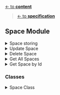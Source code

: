[<- to **content**](https://github.com/shardoc/shardoc.github.io)
> [<- to **specification**](https://github.com/shardoc/shardoc.github.io/blob/dev/pages/specification.md)
## Space Module


<details>
  <summary>Space storing</summary>

### Endpoints
We expose one endpoint for Space storing. Any user could create own space and invite any other user.

#### 1. Create Space
   * Path: */space/create*
   * Http method: *POST*
   * Body type: *JSON*
   * Body example: *{"title":"Lviv group", "access":"full", "visibility":"public"}*
   * Response type: JSON
   * Response example: 
      * success: *{ "status" : "success", "body" : {"id" : "l93k7df8"} }*
      * failed: *{ "status" : "failed", "error":"title should be unque"}*
	  
</details>

<details>
  <summary>Update Space</summary>

### Endpoints

We expose one endpoint for updating field on space

#### 1. Update Field
   * Path: */space/{spaceId}*
   * Http method: *POST*
   * PATH parameters: *spaceId* - value any valid id
   * Body type: *JSON*
   * Body example: *{"title":"Updated Title"}*
   * Response type: JSON
   * Response example: 
      * success: *{ "status" : "sucess" }
      * failed: *{ "status" : "failed", "error":"Cannot update field [title]" }*

#####	 Comments

* owner cannot extend *visibility*
* owner cannot change *access* level

</details>

  <details>
  <summary>Delete Space</summary>

### Endpoints
We expose one endpoint for deleting space

#### 1. Delete Space
   * Path: */space/{spaceId}*
   * Http method: *DELETE*
   * PATH parameters: *spaceId* - value any valid id
   * Body type: *EMPTY*
   * Response type: JSON
   * Response example: 
      * success: *{ "status" : "sucess" }
      * failed: *{ "status" : "failed", "error":"Cannot delete space" }*
	#####	 Comments
* You could delete only empty space without members
	
	
</details>
<details>
  <summary>Get All Spaces</summary>

### Endpoints
We expose one endpoint for Space storing. Any user could create own space and invite any other user.

#### 1. Get All Spaces
   * Path: */space?p={page}&s={size}*
   * Http method: *GET*
   * Query parameters: *page* - page number, value *positive number*; *size* - page size, value *positive number* 
   * Response type: JSON
   * Response example: 
      * success: *{ "status" : "success", "body" : [{"id" : "l93k7df8", "title" :"mySpace1"}, {"id" : "f93kvc7df8", "title" :"mySpace2"}]}*
      * failed: *{ "status" : "failed", "error":"unknown"}*
	  
</details>

<details>
  <summary>Get Space by Id</summary>

### Endpoints
We expose one endpoint for Space storing. Any user could create own space and invite any other user.

#### 1. Get Space
   * Path: */space/{spaceId}*
   * Http method: *GET*
   * PATH parameters: *spaceId* - value any valid id
   * Response type: JSON
   * Response example: 
      * success: *{ "status" : "success", "body" : {"id" : "l93k7df8", "title" :"mySpace1"}}*
      * failed: *{ "status" : "failed", "error":"unknown"}*
	  
</details>

### Classes

   <details>
  <summary>Space Class</summary>
  
  * Purpose: keep document info structure and corresponding db methods
  * Fields:
    * id 
	* ownerId
	* title
	* access - possible values: *restricted* (space memebers could find document by keywords but content and attachment are not visible), *full*  (space memebers have full access to document)
	* visibility - possible values: *public* (anybody could join space), *private* - (only invited user could join space)
    * createTime
    * updateTime
  * Methods:
    * findById
	* findAll
    * update
    * insert
    * delete

    </details>
	

	

